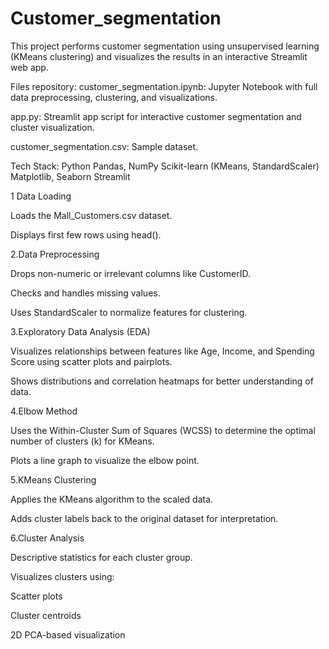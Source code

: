 # Customer_segmentation
This project performs customer segmentation using unsupervised learning (KMeans clustering) and visualizes the results in an interactive Streamlit web app.

Files repository:
customer_segmentation.ipynb: Jupyter Notebook with full data preprocessing, clustering, and visualizations.

app.py: Streamlit app script for interactive customer segmentation and cluster visualization.

customer_segmentation.csv: Sample dataset.


Tech Stack:
Python
Pandas, NumPy
Scikit-learn (KMeans, StandardScaler)
Matplotlib, Seaborn
Streamlit

1 Data Loading

Loads the Mall_Customers.csv dataset.

Displays first few rows using head().

2.Data Preprocessing

Drops non-numeric or irrelevant columns like CustomerID.

Checks and handles missing values.

Uses StandardScaler to normalize features for clustering.

3.Exploratory Data Analysis (EDA)

Visualizes relationships between features like Age, Income, and Spending Score using scatter plots and pairplots.

Shows distributions and correlation heatmaps for better understanding of data.

4.Elbow Method

Uses the Within-Cluster Sum of Squares (WCSS) to determine the optimal number of clusters (k) for KMeans.

Plots a line graph to visualize the elbow point.

5.KMeans Clustering

Applies the KMeans algorithm to the scaled data.

Adds cluster labels back to the original dataset for interpretation.

6.Cluster Analysis

Descriptive statistics for each cluster group.

Visualizes clusters using:

Scatter plots

Cluster centroids

2D PCA-based visualization

